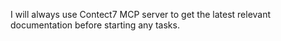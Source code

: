 I will always use Contect7 MCP server to get the latest relevant documentation before starting any tasks.
